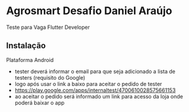 
# Agrosmart Desafio  Daniel Araújo

Teste para Vaga Flutter Developer 

## Instalação <br />

Plataforma Android <br />
- tester deverá informar o email para que seja adicionado a lista de testers (requisito do Google) <br />
- logo após usar o link a baixo para aceitar o pedido de tester <br />
- https://play.google.com/apps/internaltest/4700610028575661153  <br />
-  ao aceitar o pedido será informado um link para acesso da loja onde poderá baixar o app <br />



